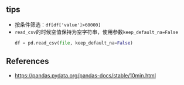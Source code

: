 ## tips

* 按条件筛选：`df[df['value']>60000]`
* `read_csv`的时候空值保持为空字符串，使用参数`keep_default_na=False`
  ```python
  df = pd.read_csv(file, keep_default_na=False)
  ```


## References
* https://pandas.pydata.org/pandas-docs/stable/10min.html
